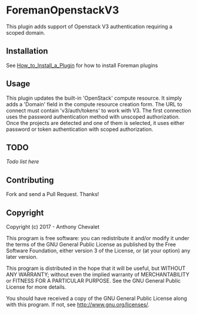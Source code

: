 # ForemanOpenstackV3

This plugin adds support of Openstack V3 authentication requiring a scoped domain.

## Installation

See [How_to_Install_a_Plugin](http://projects.theforeman.org/projects/foreman/wiki/How_to_Install_a_Plugin)
for how to install Foreman plugins

## Usage

This plugin updates the built-in 'OpenStack' compute resource. It simply adds a 'Domain' field in the compute resource creation form.
The URL to connect must contain 'v3/auth/tokens' to work with V3.
The first connection uses the password authentication method with unscoped authorization. Once the projects are detected and one of them is selected, it uses either password or token authentication with scoped authorization.

## TODO

*Todo list here*

## Contributing

Fork and send a Pull Request. Thanks!

## Copyright

Copyright (c) 2017 - Anthony Chevalet

This program is free software: you can redistribute it and/or modify
it under the terms of the GNU General Public License as published by
the Free Software Foundation, either version 3 of the License, or
(at your option) any later version.

This program is distributed in the hope that it will be useful,
but WITHOUT ANY WARRANTY; without even the implied warranty of
MERCHANTABILITY or FITNESS FOR A PARTICULAR PURPOSE.  See the
GNU General Public License for more details.

You should have received a copy of the GNU General Public License
along with this program.  If not, see <http://www.gnu.org/licenses/>.

